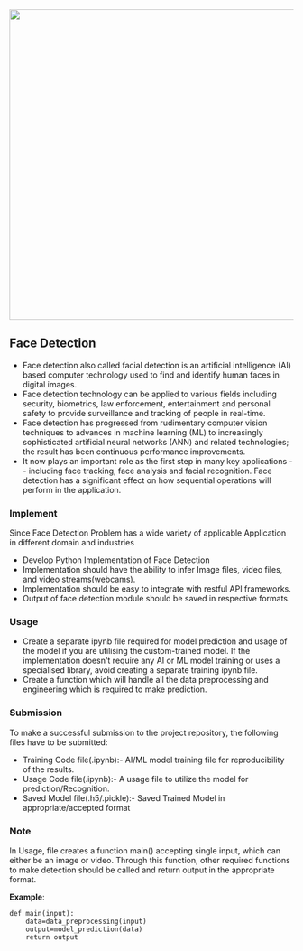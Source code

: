 <img src="https://media.kairos.com/blog-images/crowd.png" height=550 width=1450>

## Face Detection

* Face detection also called facial detection is an artificial intelligence (AI) based computer technology used to find and identify human faces in digital images. 
* Face detection technology can be applied to various fields including security, biometrics, law enforcement, entertainment and personal safety to provide surveillance and tracking of people in real-time.
* Face detection has progressed from rudimentary computer vision techniques to advances in machine learning (ML) to increasingly sophisticated artificial neural networks (ANN) and related technologies; the result has been continuous performance improvements. 
* It now plays an important role as the first step in many key applications -- including face tracking, face analysis and facial recognition. Face detection has a significant effect on how sequential operations will perform in the application.

### Implement

Since Face Detection Problem has a wide variety of applicable Application in different domain and industries

* Develop Python Implementation of Face Detection
* Implementation should have the ability to infer Image files, video files, and video streams(webcams).
* Implementation should be easy to integrate with restful API frameworks.
* Output of face detection module should be saved in respective formats.

### Usage

* Create a separate ipynb file required for model prediction and usage of the model if you are utilising the custom-trained model. If the implementation doesn't require any AI or ML model training or uses a specialised library, avoid creating a separate training ipynb file.
* Create a function which will handle all the data preprocessing and engineering which is required to make prediction.

### Submission

To make a successful submission to the project repository, the following files have to be submitted:

* Training Code file(.ipynb):- AI/ML model training file for reproducibility of the results.
* Usage Code file(.ipynb):- A usage file to utilize the model for prediction/Recognition.
* Saved Model file(.h5/.pickle):- Saved Trained Model in appropriate/accepted format


### Note

In Usage, file creates a function main() accepting single input, which can either be an image or video. Through this function, other required functions to make detection should be called and return output in the appropriate format.

**Example**:
```
def main(input):
    data=data_preprocessing(input)
    output=model_prediction(data)
    return output
    
```